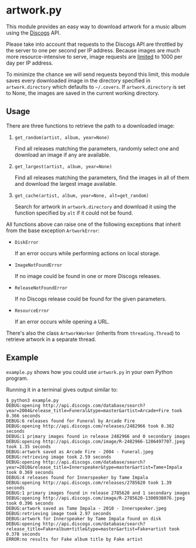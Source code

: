 artwork.py
==========

This module provides an easy way to download artwork for a music album
using the [Discogs][1] API.

Please take into account that requests to the Discogs API are throttled
by the server to one per second per IP address. Because images are much
more resource-intensive to serve, image requests are [limited][2] to 
1000 per day per IP address. 

To minimize the chance we will send requests beyond this limit, this 
module saves every downloaded image in the directory specified in 
`artwork.directory` which defaults to `~/.covers`. If `artwork.directory` is 
set to None, the images are saved in the current working directory.

[1]: http://www.discogs.com/
[2]: http://www.discogs.com/developers/accessing.html#rate-limiting


Usage
-----

There are three functions to retrieve the path to a downloaded image:

1.  `get_random(artist, album, year=None)`

    Find all releases matching the parameters, randomly select one and 
    download an image if any are available.
    
2.  `get_largest(artist, album, year=None)`

    Find all releases matching the parameters, find the images in all 
    of them and download the largest image available.
    
3.  `get_cache(artist, album, year=None, alt=get_random)`

    Search for artwork in `artwork.directory` and download it using the 
    function specified by `alt` if it could not be found.

All functions above can raise one of the following exceptions that 
inherit from the base exception `ArtworkError`:

-   `DiskError`

    If an error occurs while performing actions on local storage.

-   `ImageNotFoundError`

    If no image could be found in one or more Discogs releases.

-   `ReleaseNotFoundError`

    If no Discogs release could be found for the given parameters.

-   `ResourceError`

    If an error occurs while opening a URL.


There's also the class `ArtworkWorker` (inherits from `threading.Thread`) 
to retrieve artwork in a separate thread.


Example
-------

`example.py` shows how you could use `artwork.py` in your own Python program.

Running it in a terminal gives output similar to:

    $ python3 example.py
    DEBUG:opening http://api.discogs.com/database/search?year=2004&release_title=Funeral&type=master&artist=Arcade+Fire took 0.366 seconds
    DEBUG:6 releases found for Funeral by Arcade Fire
    DEBUG:opening http://api.discogs.com/releases/2482966 took 0.382 seconds
    DEBUG:1 primary images found in release 2482966 and 0 secondary images
    DEBUG:opening http://api.discogs.com/image/R-2482966-1286497707.jpeg took 1.35 seconds
    DEBUG:artwork saved as Arcade Fire - 2004 - Funeral.jpeg
    DEBUG:retrieving image took 2.59 seconds
    DEBUG:opening http://api.discogs.com/database/search?year=2010&release_title=Innerspeaker&type=master&artist=Tame+Impala took 0.369 seconds
    DEBUG:4 releases found for Innerspeaker by Tame Impala
    DEBUG:opening http://api.discogs.com/releases/2785620 took 1.39 seconds
    DEBUG:1 primary images found in release 2785620 and 1 secondary images
    DEBUG:opening http://api.discogs.com/image/R-2785620-1300938076.jpeg took 0.396 seconds
    DEBUG:artwork saved as Tame Impala - 2010 - Innerspeaker.jpeg
    DEBUG:retrieving image took 2.97 seconds
    DEBUG:artwork for Innerspeaker by Tame Impala found on disk
    DEBUG:opening http://api.discogs.com/database/search?release_title=Fake+album+title&type=master&artist=Fake+artist took 0.378 seconds
    ERROR:no results for Fake album title by Fake artist


